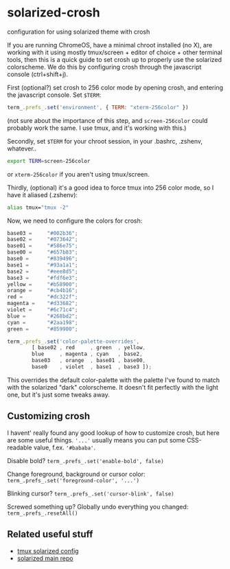 solarized-crosh
===============

configuration for using solarized theme with crosh

If you are running ChromeOS, have a minimal chroot installed (no X), are working with it using mostly tmux/screen + editor of choice + other terminal tools, then this is a quick guide to set crosh up to properly use the solarized colorscheme. We do this by configuring crosh through the javascript console (ctrl+shift+j).

First (optional?) set crosh to 256 color mode by opening crosh, and entering the javascript console. Set ```$TERM```:

```javascript
term_.prefs_.set('environment', { TERM: "xterm-256color" })
```
(not sure about the importance of this step, and ```screen-256color``` could probably work the same. I use tmux, and it's working with this.) 


Secondly, set ```$TERM``` for your chroot session, in your .bashrc, .zshenv, whatever..
 
```bash
export TERM=screen-256color
```
or ```xterm-256color``` if you aren't using tmux/screen.


Thirdly, (optional) it's a good idea to force tmux into 256 color mode, so I have it aliased (.zshenv):

```bash
alias tmux="tmux -2"
```


Now, we need to configure the colors for crosh: 

```javascript
base03 =     "#002b36";
base02 =     "#073642";
base01 =     "#586e75";
base00 =     "#657b83";
base0 =      "#839496";
base1 =      "#93a1a1";
base2 =      "#eee8d5";
base3 =      "#fdf6e3";
yellow =     "#b58900";
orange =     "#cb4b16";
red =        "#dc322f";
magenta =    "#d33682";
violet =     "#6c71c4";
blue =       "#268bd2";
cyan =       "#2aa198";
green =      "#859900";

term_.prefs_.set('color-palette-overrides',
        [ base02 , red     , green  , yellow,
        blue     , magenta , cyan   , base2,
        base03   , orange  , base01 , base00,
        base0    , violet  , base1  , base3 ]);
```
This overrides the default color-palette with the palette I've found to match with the solarized "dark" colorscheme. It doesn't fit perfectly with the light one, but it's just some tweaks away.

## Customizing crosh
I havent' really found any good lookup of how to customize crosh, but here are some useful things. ```'...'``` usually means you can put some CSS-readable value, f.ex. ```'#bababa'```.

Disable bold? ```term_.prefs_.set('enable-bold', false)```

Change foreground, background or cursor color: ```term_.prefs_.set('foreground-color', '...')```

Blinking cursor? ```term_.prefs_.set('cursor-blink', false)```

Screwed something up?  Globally undo everything you changed: ```term_.prefs_.resetAll()```


## Related useful stuff

* [tmux solarized config](https://github.com/seebi/tmux-colors-solarized)
* [solarized main repo](https://github.com/altercation/solarized)
